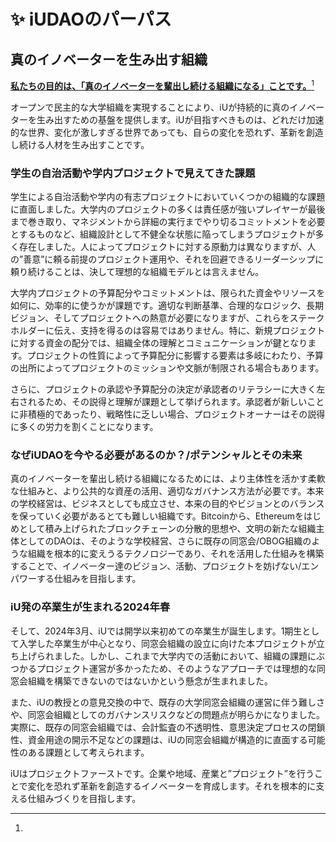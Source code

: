 # ✨ iUDAOのパーパス

## 真のイノベーターを生み出す組織

[**私たちの目的は、「真のイノベーターを輩出し続ける組織になる」ことです。**](#user-content-fn-1)[^1]

オープンで民主的な大学組織を実現することにより、iUが持続的に真のイノベーターを生み出すための基盤を提供します。iUが目指すべきものは、どれだけ加速的な世界、変化が激しすぎる世界であっても、自らの変化を恐れず、革新を創造し続ける人材を生み出すことです。

### 学生の自治活動や学内プロジェクトで見えてきた課題

学生による自治活動や学内の有志プロジェクトにおいていくつかの組織的な課題に直面しました。大学内のプロジェクトの多くは責任感が強いプレイヤーが最後まで巻き取り、マネジメントから詳細の実行までやり切るコミットメントを必要とするものなど、組織設計として不健全な状態に陥ってしまうプロジェクトが多く存在しました。人によってプロジェクトに対する原動力は異なりますが、人の”善意”に頼る前提のプロジェクト運用や、それを回避できるリーダーシップに頼り続けることは、決して理想的な組織モデルとは言えません。

大学内プロジェクトの予算配分やコミットメントは、限られた資金やリソースを如何に、効率的に使うかが課題です。適切な判断基準、合理的なロジック、長期ビジョン、そしてプロジェクトへの熱意が必要になりますが、これらをステークホルダーに伝え、支持を得るのは容易ではありません。特に、新規プロジェクトに対する資金の配分では、組織全体の理解とコミュニケーションが鍵となります。プロジェクトの性質によって予算配分に影響する要素は多岐にわたり、予算の出所によってプロジェクトのミッションや文脈が制限される場合もあります。

さらに、プロジェクトの承認や予算配分の決定が承認者のリテラシーに大きく左右されるため、その説得と理解が課題として挙げられます。承認者が新しいことに非積極的であったり、戦略性に乏しい場合、プロジェクトオーナーはその説得に多くの労力を割くことになります。

### なぜiUDAOを今やる必要があるのか？/ポテンシャルとその未来

真のイノベーターを輩出し続ける組織になるためには、より主体性を活かす柔軟な仕組みと、より公共的な資産の活用、適切なガバナンス方法が必要です。本来の学校経営は、ビジネスとしても成立させ、本来の目的やビジョンとのバランスを保っていく必要があるとても難しい組織です。Bitcoinから、Ethereumをはじめとして積み上げられたブロックチェーンの分散的思想や、文明の新たな組織主体としてのDAOは、そのような学校経営、さらに既存の同窓会/OBOG組織のような組織を根本的に変えうるテクノロジーであり、それを活用した仕組みを構築することで、イノベーター達のビジョン、活動、プロジェクトを妨げない/エンパワーする仕組みを目指します。

### iU発の卒業生が生まれる2024年春

そして、2024年3月、iUでは開学以来初めての卒業生が誕生します。1期生として入学した卒業生が中心となり、同窓会組織の設立に向けた本プロジェクトが立ち上げられました。しかし、これまで大学内での活動において、組織の課題にぶつかるプロジェクト運営が多かったため、そのようなアプローチでは理想的な同窓会組織を構築できないのではないかという懸念が生まれました。

また、iUの教授との意見交換の中で、既存の大学同窓会組織の運営に伴う難しさや、同窓会組織としてのガバナンスリスクなどの問題点が明らかになりました。実際に、既存の同窓会組織では、会計監査の不透明性、意思決定プロセスの閉鎖性、資金用途の開示不足などの課題は、iUの同窓会組織が構造的に直面する可能性のある課題として考えられます。

iUはプロジェクトファーストです。企業や地域、産業と”プロジェクト”を行うことで変化を恐れず革新を創造するイノベーターを育成します。それを根本的に支える仕組みづくりを目指します。



[^1]: 

